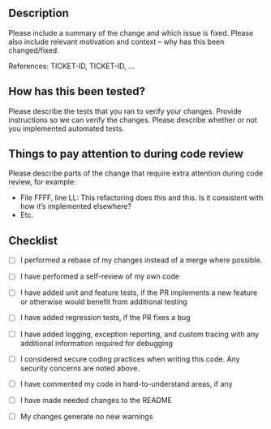 ## Description

Please include a summary of the change and which issue is fixed. Please also include relevant motivation and context – why has this been changed/fixed.

References: TICKET-ID, TICKET-ID, …

## How has this been tested?

Please describe the tests that you ran to verify your changes. Provide instructions so we can verify the changes. Please describe whether or not you implemented automated tests.

## Things to pay attention to during code review

Please describe parts of the change that require extra attention during code review, for example:

- File FFFF, line LL: This refactoring does this and this. Is it consistent with how it’s implemented elsewhere?
- Etc.

## Checklist

- [ ] I performed a rebase of my changes instead of a merge where possible.
- [ ] I have performed a self-review of my own code
- [ ] I have added unit and feature tests, if the PR implements a new feature or otherwise would benefit from additional testing
- [ ] I have added regression tests, if the PR fixes a bug
- [ ] I have added logging, exception reporting, and custom tracing with any additional information required for debugging
- [ ] I considered secure coding practices when writing this code. Any security concerns are noted above.
- [ ] I have commented my code in hard-to-understand areas, if any
- [ ] I have made needed changes to the README
- [ ] My changes generate no new warnings

